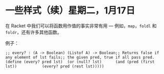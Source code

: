 # 一些样式（续）星期二，1月17日

在 Racket 中我们可以将函数用作值的事实非常有用 — 例如，`map`，`foldl` 和 `foldr`，还有许多其他函数。

例子：

```
;; every? : (A -> Boolean) (Listof A) -> Boolean;; Returns false if any element of lst fails;; the given pred, true if all pass pred.(define (every? pred lst)  (or (null? lst)      (and (pred (first lst))           (every? pred (rest lst)))))
```
